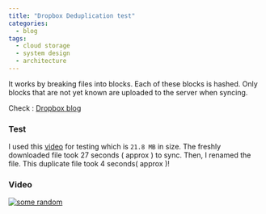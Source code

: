 ```yaml
---
title: "Dropbox Deduplication test"
categories:
  - blog
tags:
  - cloud storage
  - system design
  - architecture
---
```


It works by breaking files into blocks. Each of these blocks is hashed. Only blocks that are not yet known are uploaded to the server when syncing.

Check : [Dropbox blog](https://blogs.dropbox.com/dropbox/2011/07/changes-to-our-policies/)
### Test

I used this [video](https://www.youtube.com/watch?v=FBCmIFCpJBU) for testing which is `21.8 MB` in size.
The freshly downloaded file took 27 seconds ( approx ) to sync. Then, I renamed the file. This duplicate file took 4 seconds( approx )!

### Video

[![some random](https://img.youtube.com/vi/dDvfkiUxS-A/0.jpg)](https://www.youtube.com/watch?v=dDvfkiUxS-A)